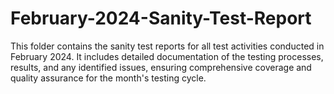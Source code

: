 # February-2024-Sanity-Test-Report
This folder contains the sanity test reports for all test activities conducted in February 2024. It includes detailed documentation of the testing processes, results, and any identified issues, ensuring comprehensive coverage and quality assurance for the month's testing cycle.
